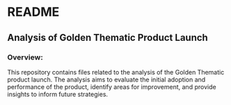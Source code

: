 # README

## Analysis of Golden Thematic Product Launch

### Overview:
This repository contains files related to the analysis of the Golden Thematic product launch. The analysis aims to evaluate the initial adoption and performance of the product, identify areas for improvement, and provide insights to inform future strategies.
